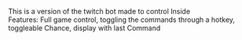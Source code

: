This is a version of the twitch bot made to control Inside\
Features: Full game control, toggling the commands through a hotkey, toggleable Chance, display with last Command
